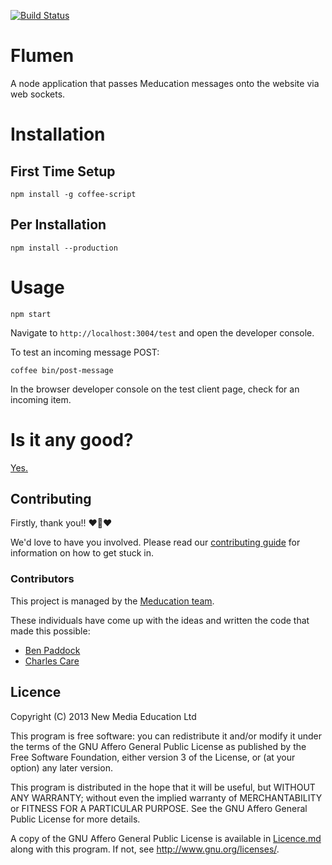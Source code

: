 [![Build Status](https://travis-ci.org/meducation/flumen.svg?branch=master)](https://travis-ci.org/meducation/flumen)

# Flumen

A node application that passes Meducation messages onto the website via web sockets.

# Installation

## First Time Setup

    npm install -g coffee-script

## Per Installation

    npm install --production

# Usage

    npm start

Navigate to `http://localhost:3004/test` and open the developer console.

To test an incoming message POST:

    coffee bin/post-message

In the browser developer console on the test client page, check for an incoming item.

# Is it any good?

[Yes.](http://news.ycombinator.com/item?id=3067434)

## Contributing

Firstly, thank you!! :heart::sparkling_heart::heart:

We'd love to have you involved. Please read our [contributing guide](https://github.com/meducation/flumen/tree/master/CONTRIBUTING.md) for information on how to get stuck in.

### Contributors

This project is managed by the [Meducation team](http://company.meducation.net/about#team). 

These individuals have come up with the ideas and written the code that made this possible:

- [Ben Paddock](http://github.com/pads)
- [Charles Care](https://github.com/ccare)

## Licence

Copyright (C) 2013 New Media Education Ltd

This program is free software: you can redistribute it and/or modify
it under the terms of the GNU Affero General Public License as published by
the Free Software Foundation, either version 3 of the License, or
(at your option) any later version.

This program is distributed in the hope that it will be useful,
but WITHOUT ANY WARRANTY; without even the implied warranty of
MERCHANTABILITY or FITNESS FOR A PARTICULAR PURPOSE.  See the
GNU Affero General Public License for more details.

A copy of the GNU Affero General Public License is available in [Licence.md](https://github.com/meducation/flumen/blob/master/LICENCE.md)
along with this program.  If not, see <http://www.gnu.org/licenses/>.
